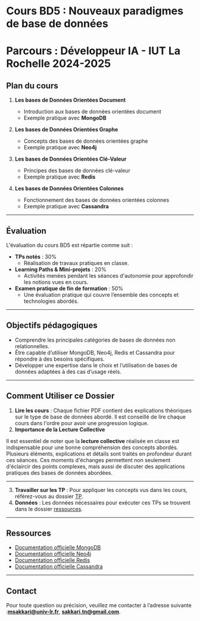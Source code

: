 # Cours BD5 : Nouveaux paradigmes de base de données
# Parcours : Développeur IA - IUT La Rochelle 2024-2025

## Plan du cours

1. **Les bases de Données Orientées Document**  
   - Introduction aux bases de données orientées document  
   - Exemple pratique avec **MongoDB**  

2. **Les bases de Données Orientées Graphe**  
   - Concepts des bases de données orientées graphe  
   - Exemple pratique avec **Neo4j**    

3. **Les bases de Données Orientées Clé-Valeur**  
   - Principes des bases de données clé-valeur  
   - Exemple pratique avec **Redis**  

4. **Les bases de Données Orientées Colonnes**  
   - Fonctionnement des bases de données orientées colonnes  
   - Exemple pratique avec **Cassandra**  

---

## Évaluation

L'évaluation du cours BD5 est répartie comme suit :  

- **TPs notés** : 30%  
  - Réalisation de travaux pratiques en classe.  
- **Learning Paths & Mini-projets** : 20%  
  - Activités menées pendant les séances d'autonomie pour approfondir les notions vues en cours.  
- **Examen pratique de fin de formation** : 50%  
  - Une évaluation pratique qui couvre l’ensemble des concepts et technologies abordés.  

---

## Objectifs pédagogiques

- Comprendre les principales catégories de bases de données non relationnelles.  
- Être capable d’utiliser MongoDB, Neo4j, Redis et Cassandra pour répondre à des besoins spécifiques.  
- Développer une expertise dans le choix et l’utilisation de bases de données adaptées à des cas d’usage réels.  

---
## Comment Utiliser ce Dossier

1. **Lire les cours** : Chaque fichier PDF contient des explications théoriques sur le type de base de données abordé. Il est conseillé de lire chaque cours dans l'ordre pour avoir une progression logique.
2. **Importance de la Lecture Collective**

Il est essentiel de noter que la **lecture collective** réalisée en classe est indispensable pour une bonne compréhension des concepts abordés. Plusieurs éléments, explications et détails sont traités en profondeur durant ces séances. Ces moments d'échanges permettent non seulement d'éclaircir des points complexes, mais aussi de discuter des applications pratiques des bases de données abordées.

---

3. **Travailler sur les TP** : Pour appliquer les concepts vus dans les cours, référez-vous au dossier [TP](/tp).
4. **Données** : Les données nécessaires pour exécuter ces TPs se trouvent dans le dossier [ressources](../docs/ressources).

---
## Ressources

- [Documentation officielle MongoDB](https://www.mongodb.com/docs)  
- [Documentation officielle Neo4j](https://neo4j.com/docs)  
- [Documentation officielle Redis](https://redis.io/docs)  
- [Documentation officielle Cassandra](https://cassandra.apache.org/doc/latest/)  

---

## Contact

Pour toute question ou précision, veuillez me contacter à l’adresse suivante :**msakkari@univ-lr.fr**, **sakkari.tn@gmail.com**.
